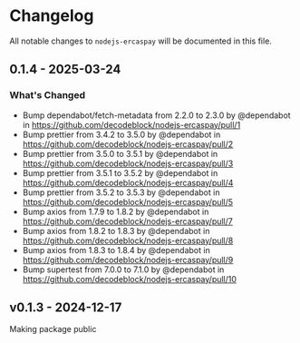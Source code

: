 # Changelog

All notable changes to `nodejs-ercaspay` will be documented in this file.

## 0.1.4 - 2025-03-24

### What's Changed

* Bump dependabot/fetch-metadata from 2.2.0 to 2.3.0 by @dependabot in https://github.com/decodeblock/nodejs-ercaspay/pull/1
* Bump prettier from 3.4.2 to 3.5.0 by @dependabot in https://github.com/decodeblock/nodejs-ercaspay/pull/2
* Bump prettier from 3.5.0 to 3.5.1 by @dependabot in https://github.com/decodeblock/nodejs-ercaspay/pull/3
* Bump prettier from 3.5.1 to 3.5.2 by @dependabot in https://github.com/decodeblock/nodejs-ercaspay/pull/4
* Bump prettier from 3.5.2 to 3.5.3 by @dependabot in https://github.com/decodeblock/nodejs-ercaspay/pull/5
* Bump axios from 1.7.9 to 1.8.2 by @dependabot in https://github.com/decodeblock/nodejs-ercaspay/pull/7
* Bump axios from 1.8.2 to 1.8.3 by @dependabot in https://github.com/decodeblock/nodejs-ercaspay/pull/8
* Bump axios from 1.8.3 to 1.8.4 by @dependabot in https://github.com/decodeblock/nodejs-ercaspay/pull/9
* Bump supertest from 7.0.0 to 7.1.0 by @dependabot in https://github.com/decodeblock/nodejs-ercaspay/pull/10

## v0.1.3 - 2024-12-17

Making package public
